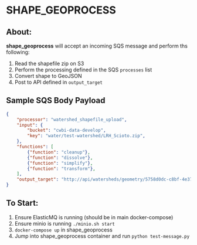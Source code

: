 # SHAPE_GEOPROCESS

## About:
**shape_geoprocess** will accept an incoming SQS message and perform ths following:
1) Read the shapefile zip on S3
2) Perform the processing defined in the SQS `processes` list
3) Convert shape to GeoJSON
4) Post to API defined in `output_target`

## Sample SQS Body Payload
```json
{
    "processor": "watershed_shapefile_upload",
    "input": {
        "bucket": "cwbi-data-develop",
        "key": "water/test-watershed/LRH_Scioto.zip",
    },
    "functions": [
        {"function": "cleanup"},
        {"function": "dissolve"},
        {"function": "simplify"},
        {"function": "transform"},
    ],
    "output_target": "http://api/watersheds/geometry/5758d0dc-c8bf-4e37-a5e7-44ff3f4b8677",
}
```

## To Start:

1) Ensure ElasticMQ is running (should be in main docker-compose)
2) Ensure minio is running `./minio.sh start`
3) `docker-compose up` in shape_geoprocess
4) Jump into shape_geoprocess container and run `python test-message.py`